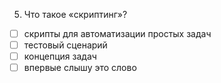 5. Что такое «скриптинг»?
- [ ]	скрипты для автоматизации простых задач
- [ ]	тестовый сценарий
- [ ]	концепция задач
- [ ]	впервые слышу это слово
